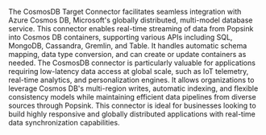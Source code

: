 The CosmosDB Target Connector facilitates seamless integration with Azure Cosmos DB, Microsoft's globally distributed, multi-model database service. This connector enables real-time streaming of data from Popsink into Cosmos DB containers, supporting various APIs including SQL, MongoDB, Cassandra, Gremlin, and Table. It handles automatic schema mapping, data type conversion, and can create or update containers as needed. The CosmosDB connector is particularly valuable for applications requiring low-latency data access at global scale, such as IoT telemetry, real-time analytics, and personalization engines. It allows organizations to leverage Cosmos DB's multi-region writes, automatic indexing, and flexible consistency models while maintaining efficient data pipelines from diverse sources through Popsink. This connector is ideal for businesses looking to build highly responsive and globally distributed applications with real-time data synchronization capabilities.